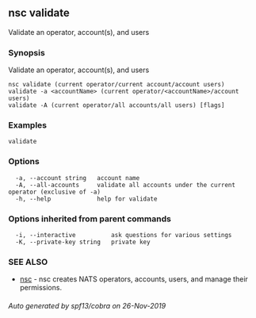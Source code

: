 ## nsc validate

Validate an operator, account(s), and users

### Synopsis

Validate an operator, account(s), and users

```
nsc validate (current operator/current account/account users)
validate -a <accountName> (current operator/<accountName>/account users)
validate -A (current operator/all accounts/all users) [flags]
```

### Examples

```
validate
```

### Options

```
  -a, --account string   account name
  -A, --all-accounts     validate all accounts under the current operator (exclusive of -a)
  -h, --help             help for validate
```

### Options inherited from parent commands

```
  -i, --interactive          ask questions for various settings
  -K, --private-key string   private key
```

### SEE ALSO

* [nsc](nsc.md)	 - nsc creates NATS operators, accounts, users, and manage their permissions.

###### Auto generated by spf13/cobra on 26-Nov-2019
